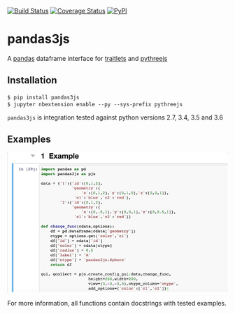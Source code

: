 [![Build Status](https://travis-ci.org/chrisjsewell/pandas3js.svg?branch=master)](https://travis-ci.org/chrisjsewell/pandas3js)
[![Coverage Status](https://coveralls.io/repos/github/chrisjsewell/pandas3js/badge.svg?branch=master)](https://coveralls.io/github/chrisjsewell/pandas3js?branch=master)
[![PyPI](https://img.shields.io/pypi/v/pandas3js.svg)](https://pypi.python.org/pypi/pandas3js/)

# pandas3js

A [pandas](http://pandas.pydata.org/) dataframe interface for [traitlets](https://traitlets.readthedocs.io/en/stable/index.html) and [pythreejs](https://github.com/jovyan/pythreejs)

## Installation

    $ pip install pandas3js
    $ jupyter nbextension enable --py --sys-prefix pythreejs
	
`pandas3js` is integration tested against python versions 2.7, 3.4, 3.5 and 3.6
    
## Examples

![IPYNB Example](/pandas3js_example.gif)

For more information, all functions contain docstrings with tested examples.
